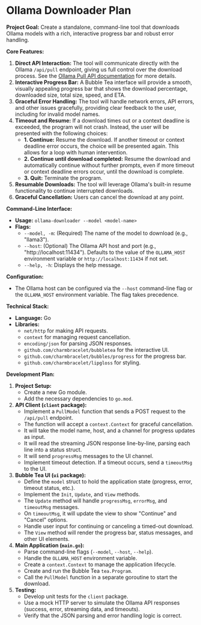 # Ollama Downloader Plan

**Project Goal:** Create a standalone, command-line tool that downloads Ollama models with a rich, interactive progress bar and robust error handling.

**Core Features:**

1.  **Direct API Interaction:** The tool will communicate directly with the Ollama `/api/pull` endpoint, giving us full control over the download process. See the [Ollama Pull API documentation](https://github.com/ollama/ollama/blob/main/docs/api.md#pull-a-model) for more details.
2.  **Interactive Progress Bar:** A Bubble Tea interface will provide a smooth, visually appealing progress bar that shows the download percentage, downloaded size, total size, speed, and ETA.
3.  **Graceful Error Handling:** The tool will handle network errors, API errors, and other issues gracefully, providing clear feedback to the user, including for invalid model names.
4.  **Timeout and Resume:** If a download times out or a context deadline is exceeded, the program will not crash. Instead, the user will be presented with the following choices:
    *   **1. Continue:** Resume the download. If another timeout or context deadline error occurs, the choice will be presented again. This allows for a loop with human intervention.
    *   **2. Continue until download completed:** Resume the download and automatically continue without further prompts, even if more timeout or context deadline errors occur, until the download is complete.
    *   **3. Quit:** Terminate the program.
5.  **Resumable Downloads:** The tool will leverage Ollama's built-in resume functionality to continue interrupted downloads.
6.  **Graceful Cancellation:** Users can cancel the download at any point.

**Command-Line Interface:**

*   **Usage:** `ollama-downloader --model <model-name>`
*   **Flags:**
    *   `--model, -m`: (Required) The name of the model to download (e.g., "llama3").
    *   `--host`: (Optional) The Ollama API host and port (e.g., "http://localhost:11434"). Defaults to the value of the `OLLAMA_HOST` environment variable or `http://localhost:11434` if not set.
    *   `--help, -h`: Displays the help message.

**Configuration:**

*   The Ollama host can be configured via the `--host` command-line flag or the `OLLAMA_HOST` environment variable. The flag takes precedence.

**Technical Stack:**

*   **Language:** Go
*   **Libraries:**
    *   `net/http` for making API requests.
    *   `context` for managing request cancellation.
    *   `encoding/json` for parsing JSON responses.
    *   `github.com/charmbracelet/bubbletea` for the interactive UI.
    *   `github.com/charmbracelet/bubbles/progress` for the progress bar.
    *   `github.com/charmbracelet/lipgloss` for styling.

**Development Plan:**


1.  **Project Setup:**
    *   Create a new Go module.
    *   Add the necessary dependencies to `go.mod`.
2.  **API Client (`client` package):**
    *   Implement a `PullModel` function that sends a POST request to the `/api/pull` endpoint.
    *   The function will accept a `context.Context` for graceful cancellation.
    *   It will take the model name, host, and a channel for progress updates as input.
    *   It will read the streaming JSON response line-by-line, parsing each line into a status struct.
    *   It will send `progressMsg` messages to the UI channel.
    *   Implement timeout detection. If a timeout occurs, send a `timeoutMsg` to the UI.
3.  **Bubble Tea UI (`ui` package):**
    *   Define the `model` struct to hold the application state (progress, error, timeout status, etc.).
    *   Implement the `Init`, `Update`, and `View` methods.
    *   The `Update` method will handle `progressMsg`, `errorMsg`, and `timeoutMsg` messages.
    *   On `timeoutMsg`, it will update the view to show "Continue" and "Cancel" options.
    *   Handle user input for continuing or canceling a timed-out download.
    *   The `View` method will render the progress bar, status messages, and other UI elements.
4.  **Main Application (`main.go`):**
    *   Parse command-line flags (`--model`, `--host`, `--help`).
    *   Handle the `OLLAMA_HOST` environment variable.
    *   Create a `context.Context` to manage the application lifecycle.
    *   Create and run the Bubble Tea `tea.Program`.
    *   Call the `PullModel` function in a separate goroutine to start the download.
5.  **Testing:**
    *   Develop unit tests for the `client` package.
    *   Use a mock HTTP server to simulate the Ollama API responses (success, error, streaming data, and timeouts).
    *   Verify that the JSON parsing and error handling logic is correct.
